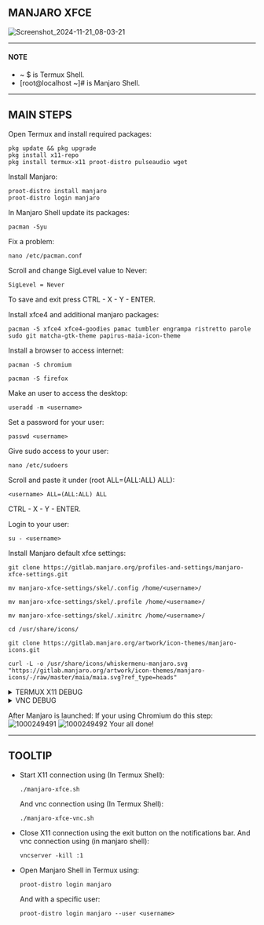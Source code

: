 ## MANJARO XFCE
![Screenshot_2024-11-21_08-03-21](https://github.com/user-attachments/assets/762326c2-71d5-4dd9-9a12-a056a02fcd66)

---
#### NOTE
* ~ $ is Termux Shell.
* [root@localhost ~]# is Manjaro Shell.
---
## MAIN STEPS
Open Termux and install required packages:
```
pkg update && pkg upgrade
pkg install x11-repo
pkg install termux-x11 proot-distro pulseaudio wget
```
Install Manjaro:
```
proot-distro install manjaro
proot-distro login manjaro
```
In Manjaro Shell update its packages:
```
pacman -Syu
```
Fix a problem:
```
nano /etc/pacman.conf
```
Scroll and change SigLevel value to Never:
```
SigLevel = Never
```
To save and exit press CTRL - X - Y - ENTER.

Install xfce4 and additional manjaro packages:
```
pacman -S xfce4 xfce4-goodies pamac tumbler engrampa ristretto parole sudo git matcha-gtk-theme papirus-maia-icon-theme
```
Install a browser to access internet:
```
pacman -S chromium
```
```
pacman -S firefox
```
Make an user to access the desktop:
```
useradd -m <username>
```
Set a password for your user:
```
passwd <username>
```
Give sudo access to your user:
```
nano /etc/sudoers
```
Scroll and paste it under (root ALL=(ALL:ALL) ALL):
```
<username> ALL=(ALL:ALL) ALL
```
CTRL - X - Y - ENTER.

Login to your user:
```
su - <username>
```
Install Manjaro default xfce settings:
```
git clone https://gitlab.manjaro.org/profiles-and-settings/manjaro-xfce-settings.git
```
```
mv manjaro-xfce-settings/skel/.config /home/<username>/
```
```
mv manjaro-xfce-settings/skel/.profile /home/<username>/
```
```
mv manjaro-xfce-settings/skel/.xinitrc /home/<username>/
```
```
cd /usr/share/icons/
```
```
git clone https://gitlab.manjaro.org/artwork/icon-themes/manjaro-icons.git
```
```
curl -L -o /usr/share/icons/whiskermenu-manjaro.svg "https://gitlab.manjaro.org/artwork/icon-themes/manjaro-icons/-/raw/master/maia/maia.svg?ref_type=heads"
```
<details>
<summary>TERMUX X11 DEBUG</summary>
  
Execute ```exit``` until you appear in Termux Shell.
Download the Manjaro Startup file:
```
wget https://raw.githubusercontent.com/Anemosfy/Linux-XFCE-Android/refs/heads/main/manjaro/manjaro-xfce.sh
```
```
nano manjaro-xfce.sh
```
Scroll to line 10 and change ```<username>``` to your username you created in Manjaro Shell. CTRL - X - Y - ENTER.
```
chmod +x manjaro-xfce.sh
```
Start Manjaro desktop with: 
```
./manjaro-xfce.sh
```

</details>
<details>
<summary>VNC DEBUG</summary>

Make sure your in Manjaro Shell and execute this command:
```
sudo pacman -S tigervnc
```
Set a password for the vnc connection:
```
vncpasswd
```
Start vncserver:
```
mkdir -p ~/.vnc
echo "#!/bin/bash" > ~/.vnc/xstartup
echo "startxfce4 &" >> ~/.vnc/xstartup
chmod +x ~/.vnc/xstartup
```
To run vnc In Termux Shell:
```
wget https://raw.githubusercontent.com/Anemosfy/Termux-X11-Linux-DEs/refs/heads/main/manjaro/manjaro-xfce-vnc.sh
```
Change ```<username>``` line 6 to your created user:
```
nano manjaro-xfce-vnc.sh
```
CTRL - X - Y - ENTER
```
chmod +x manjaro-xfce-vnc.sh
```
```
./manjaro-xfce-vnc.sh
```
Open RealVNC Viewer and connect to the screen with the ip 
```
localhost:1
```
</details>

After Manjaro is launched:
If your using Chromium do this step:
![1000249491](https://github.com/user-attachments/assets/51a29c74-29e7-404b-bd8a-e9d9d43cad46)
![1000249492](https://github.com/user-attachments/assets/0f200659-76af-4913-81bd-74dda27de669)
Your all done!

---
## TOOLTIP
* Start X11 connection using (In Termux Shell):
  ```
  ./manjaro-xfce.sh
  ```
  And vnc connection using (In Termux Shell):
  ```
  ./manjaro-xfce-vnc.sh
  ```
* Close X11 connection using the exit button on the notifications bar. And vnc connection using (in manjaro shell):
  ```
  vncserver -kill :1 
  ```
* Open Manjaro Shell in Termux using:
  ```
  proot-distro login manjaro
  ```
  And with a specific user:
  ```
  proot-distro login manjaro --user <username>
  ```

